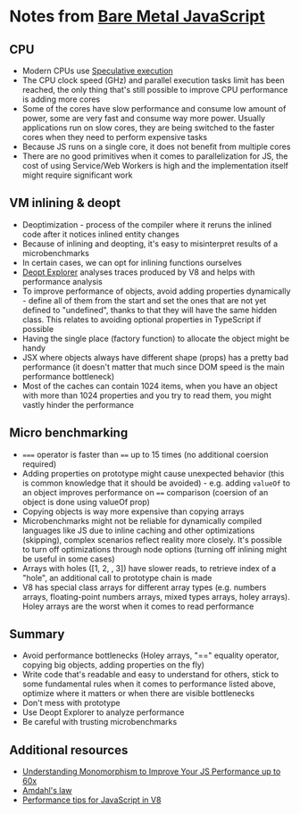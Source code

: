 # Notes from [Bare Metal JavaScript](https://frontendmasters.com/courses/javascript-cpu-vm/)

## CPU

- Modern CPUs use [Speculative execution](https://www.extremetech.com/computing/261792-what-is-speculative-execution)
- The CPU clock speed (GHz) and parallel execution tasks limit has been reached, the only thing that's still possible to improve CPU performance is adding more cores
- Some of the cores have slow performance and consume low amount of power, some are very fast and consume way more power. Usually applications run on slow cores, they are being switched to the faster cores when they need to perform expensive tasks
- Because JS runs on a single core, it does not benefit from multiple cores
- There are no good primitives when it comes to parallelization for JS, the cost of using Service/Web Workers is high and the implementation itself might require significant work

## VM inlining & deopt

- Deoptimization - process of the compiler where it reruns the inlined code after it notices inlined entity changes
- Because of inlining and deopting, it's easy to misinterpret results of a microbenchmarks
- In certain cases, we can opt for inlining functions ourselves
- [Deopt Explorer](https://devblogs.microsoft.com/typescript/introducing-deopt-explorer/) analyses traces produced by V8 and helps with performance analysis
- To improve performance of objects, avoid adding properties dynamically - define all of them from the start and set the ones that are not yet defined to "undefined", thanks to that they will have the same hidden class. This relates to avoiding optional properties in TypeScript if possible
- Having the single place (factory function) to allocate the object might be handy
- JSX where objects always have different shape (props) has a pretty bad performance (it doesn't matter that much since DOM speed is the main performance bottleneck)
- Most of the caches can contain 1024 items, when you have an object with more than 1024 properties and you try to read them, you might vastly hinder the performance

## Micro benchmarking

- `===` operator is faster than `==` up to 15 times (no additional coersion required)
- Adding properties on prototype might cause unexpected behavior (this is common knowledge that it should be avoided) - e.g. adding `valueOf` to an object improves performance on `==` comparison (coersion of an object is done using valueOf prop)
- Copying objects is way more expensive than copying arrays
- Microbenchmarks might not be reliable for dynamically compiled languages like JS due to inline caching and other optimizations (skipping), complex scenarios reflect reality more closely. It's possible to turn off optimizations through node options (turning off inlining might be useful in some cases)
- Arrays with holes ([1, 2, , 3]) have slower reads, to retrieve index of a "hole", an additional call to prototype chain is made
- V8 has special class arrays for different array types (e.g. numbers arrays, floating-point numbers arrays, mixed types arrays, holey arrays). Holey arrays are the worst when it comes to read performance

## Summary

- Avoid performance bottlenecks (Holey arrays, "==" equality operator, copying big objects, adding properties on the fly)
- Write code that's readable and easy to understand for others, stick to some fundamental rules when it comes to performance listed above, optimize where it matters or when there are visible bottlenecks
- Don't mess with prototype
- Use Deopt Explorer to analyze performance
- Be careful with trusting microbenchmarks

## Additional resources

- [Understanding Monomorphism to Improve Your JS Performance up to 60x](https://www.builder.io/blog/monomorphic-javascript)
- [Amdahl's law](https://twitter.com/mhevery/status/1626722915550117888)
- [Performance tips for JavaScript in V8](https://web.dev/articles/speed-v8)
